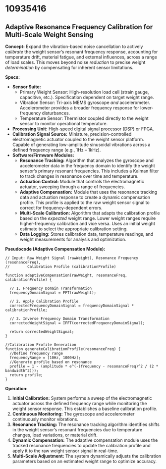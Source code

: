 # 10935416

## Adaptive Resonance Frequency Calibration for Multi-Scale Weight Sensing

**Concept:** Expand the vibration-based noise cancellation to actively *calibrate* the weight sensor’s resonant frequency response, accounting for temperature drift, material fatigue, and external influences, across a range of load scales.  This moves beyond noise *reduction* to precise weight *determination* by compensating for inherent sensor limitations.

**Specs:**

*   **Sensor Suite:**
    *   Primary Weight Sensor: High-resolution load cell (strain gauge, capacitive, etc.).  Specification dependent on target weight range.
    *   Vibration Sensor: Tri-axis MEMS gyroscope *and* accelerometer.  Accelerometer provides a broader frequency response for lower-frequency disturbances.
    *   Temperature Sensor: Thermistor coupled directly to the weight sensor to monitor operational temperature.
*   **Processing Unit:** High-speed digital signal processor (DSP) or FPGA.
*   **Calibration Signal Source:** Miniature, precision-controlled electromagnetic actuator coupled to the weight sensor platform.  Capable of generating low-amplitude sinusoidal vibrations across a defined frequency range (e.g., 1Hz – 1kHz).
*   **Software/Firmware Modules:**
    *   **Resonance Tracking:** Algorithm that analyzes the gyroscope and accelerometer data in the frequency domain to identify the weight sensor’s primary resonant frequencies. This includes a Kalman filter to track changes in resonance over time and temperature.
    *   **Actuation Control:** Module that controls the electromagnetic actuator, sweeping through a range of frequencies.
    *   **Adaptive Compensation:** Module that uses the resonance tracking data and actuation response to create a dynamic compensation profile. This profile is applied to the raw weight sensor signal to correct for frequency-dependent errors.
    *   **Multi-Scale Calibration:** Algorithm that adapts the calibration profile based on the *expected* weight range.  Lower weight ranges require higher-frequency calibration and vice versa.  Uses an initial weight estimate to select the appropriate calibration setting.
    *   **Data Logging:** Stores calibration data, temperature readings, and weight measurements for analysis and optimization.

**Pseudocode (Adaptive Compensation Module):**

```
// Input: Raw Weight Signal (rawWeight), Resonance Frequency (resonanceFreq),
//        Calibration Profile (calibrationProfile)

function adaptiveCompensation(rawWeight, resonanceFreq, calibrationProfile) {

  // 1. Frequency Domain Transformation
  frequencyDomainSignal = FFT(rawWeight);

  // 2. Apply Calibration Profile
  correctedFrequencyDomainSignal = frequencyDomainSignal * calibrationProfile;

  // 3. Inverse Frequency Domain Transformation
  correctedWeightSignal = IFFT(correctedFrequencyDomainSignal);

  return correctedWeightSignal;
}

//Calibration Profile Generation
function generateCalibrationProfile(resonanceFreq) {
  //Define frequency range
  frequencyRange = [10Hz, 1000Hz];
  //Generate profile based on resonance
  profile = 1 - (amplitude * e^(-(frequency - resonanceFreq)^2 / (2 * bandwidth^2)));
  return profile;
}
```

**Operation:**

1.  **Initial Calibration:** System performs a sweep of the electromagnetic actuator across the defined frequency range while monitoring the weight sensor response. This establishes a baseline calibration profile.
2.  **Continuous Monitoring:** The gyroscope and accelerometer continuously monitor vibrations.
3.  **Resonance Tracking:** The resonance tracking algorithm identifies shifts in the weight sensor’s resonant frequencies due to temperature changes, load variations, or material drift.
4.  **Dynamic Compensation:** The adaptive compensation module uses the tracked resonance frequencies to update the calibration profile and apply it to the raw weight sensor signal in real-time.
5.  **Multi-Scale Adjustment:** The system dynamically adjusts the calibration parameters based on an estimated weight range to optimize accuracy.